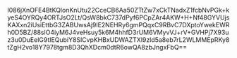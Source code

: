 l086jXnOFE4BtKQlonKnUtu22CceCB6Aa50ZTtZw7xCkTNadxZ1fcbNvPGk+kyeS4OYRQy4ORTJsO2Lt/QsW8bkC737dPyf6PCpZAr4AKW+H+Nf48GYVUjsKAXxn2iUsiEttbG3ZABUwsAj9lE2NEHRy6gmPQqxC9RBvC7DXptoYwekEWRh0D5BZ/88slO4iyM6J4veHsuy5k6M4hhfD3rUM6VMyvVJ+rV+GVHPj7X93uz3u0DuEelG9tlEQubiY8SlCvpKHBxUDWAZTXl9zld5a8eb7rL2WLMMEpRKy8tZgH2vo18Y7978tgm8D3QhXDcm0dtR6owQA8zbJngxFbQ==
